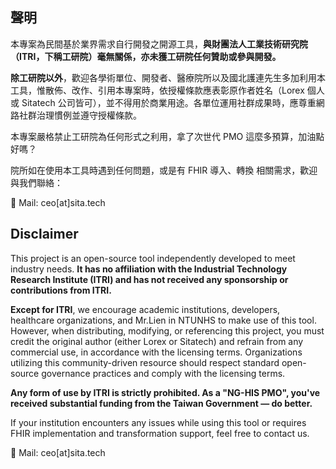 
## 聲明

本專案為民間基於業界需求自行開發之開源工具，**與財團法人工業技術研究院（ITRI，下稱工研院）毫無關係，亦未獲工研院任何贊助或參與開發。**

**除工研院以外**，歡迎各學術單位、開發者、醫療院所以及國北護連先生多加利用本工具，惟散佈、改作、引用本專案時，依授權條款應表彰原作者姓名（Lorex 個人或 Sitatech 公司皆可），並不得用於商業用途。各單位運用社群成果時，應尊重網路社群治理慣例並遵守授權條款。

本專案嚴格禁止工研院為任何形式之利用，拿了次世代 PMO 這麼多預算，加油點好嗎？

院所如在使用本工具時遇到任何問題，或是有 FHIR 導入、轉換 相關需求，歡迎與我們聯絡：

📧 Mail: ceo[at]sita.tech


## Disclaimer

This project is an open-source tool independently developed to meet industry needs. **It has no affiliation with the Industrial Technology Research Institute (ITRI) and has not received any sponsorship or contributions from ITRI.**

**Except for ITRI**, we encourage academic institutions, developers, healthcare organizations, and Mr.Lien in NTUNHS to make use of this tool. However, when distributing, modifying, or referencing this project, you must credit the original author (either Lorex or Sitatech) and refrain from any commercial use, in accordance with the licensing terms. Organizations utilizing this community-driven resource should respect standard open-source governance practices and comply with the licensing terms.

**Any form of use by ITRI is strictly prohibited. As a "NG-HIS PMO", you've received substantial funding from the Taiwan Government — do better.**

If your institution encounters any issues while using this tool or requires FHIR implementation and transformation support, feel free to contact us.

📧 Mail: ceo[at]sita.tech
